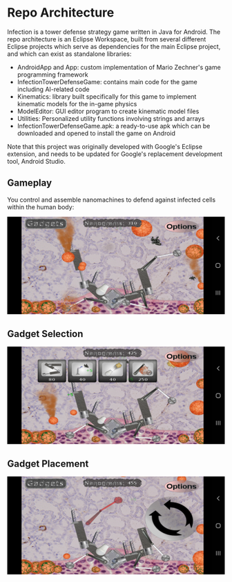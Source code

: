 # Repo Architecture

Infection is a tower defense strategy game written in Java for Android. The repo architecture is an Eclipse Workspace, built from several different Eclipse projects which serve as dependencies for the main Eclipse project, and which can exist as standalone libraries:

- AndroidApp and App: custom implementation of Mario Zechner's game programming framework
- InfectionTowerDefenseGame: contains main code for the game including AI-related code
- Kinematics: library built specifically for this game to implement kinematic models for the in-game physics
- ModelEditor: GUI editor program to create kinematic model files
- Utilities: Personalized utility functions involving strings and arrays
- InfectionTowerDefenseGame.apk: a ready-to-use apk which can be downloaded and opened to install the game on Android

Note that this project was originally developed with Google's Eclipse extension, and needs to be updated for Google's replacement development tool, Android Studio.

## Gameplay

You control and assemble nanomachines to defend against infected cells within the human body:

![Gampeplay Image](Screenshot_20241227-001656_stable.jpg)

## Gadget Selection

![Gadget Selection Image](Screenshot_20241227-001726_stable.jpg)

## Gadget Placement

![Gadget Placement](Screenshot_20241227-001742_stable.jpg)